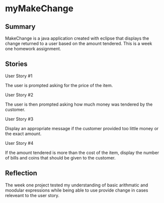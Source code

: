 # myMakeChange

## Summary
 MakeChange is a java application created with eclipse that displays the change returned to a user based on the amount tendered. This is a week one homework assignment.
## Stories
User Story #1

The user is prompted asking for the price of the item.

User Story #2

The user is then prompted asking how much money was tendered by the customer.

User Story #3

Display an appropriate message if the customer provided too little money or the exact amount.

User Story #4

If the amount tendered is more than the cost of the item, display the number of bills and coins that should be given to the customer.
## Reflection 
The week one project tested my understanding of basic arithmatic and moodular expressions while being able to use provide change in cases releveant to the user story. 
